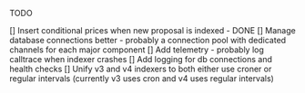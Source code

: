 TODO

[] Insert conditional prices when new proposal is indexed - DONE
[] Manage database connections better - probably a connection pool with dedicated channels for each major component
[] Add telemetry - probably log calltrace when indexer crashes
[] Add logging for db connections and health checks
[] Unify v3 and v4 indexers to both either use croner or regular intervals (currently v3 uses cron and v4 uses regular intervals)